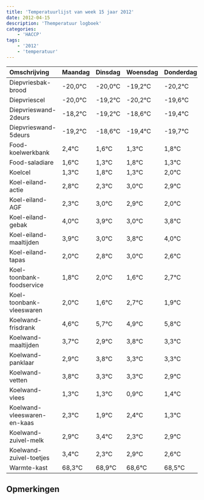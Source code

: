 ```yaml
---
title: 'Temperatuurlijst van week 15 jaar 2012'
date: 2012-04-15
description: 'Themperatuur logboek'
categories:
    - 'HACCP'
tags:
    - '2012'
    - 'temperatuur'
---
```

|Omschrijving|Maandag|Dinsdag|Woensdag|Donderdag|Vrijdag|Zaterdag|Zondag|
|:---|:---|:---|:---|:---|:---|:---|:---|
|Diepvriesbak-brood|-20,0°C|-20,0°C|-19,2°C|-20,2°C|-19,6°C|-20,4°C|-20,7°C|
|Diepvriescel|-20,0°C|-19,2°C|-20,2°C|-19,6°C|-20,4°C|-20,7°C|-20,2°C|
|Diepvrieswand-2deurs|-18,2°C|-19,2°C|-18,6°C|-19,4°C|-19,7°C|-19,2°C|-19,7°C|
|Diepvrieswand-5deurs|-19,2°C|-18,6°C|-19,4°C|-19,7°C|-19,2°C|-19,7°C|-19,0°C|
|Food-koelwerkbank|2,4°C|1,6°C|1,3°C|1,8°C|1,3°C|2,0°C|1,9°C|
|Food-saladiare|1,6°C|1,3°C|1,8°C|1,3°C|2,0°C|1,9°C|1,0°C|
|Koelcel|1,3°C|1,8°C|1,3°C|2,0°C|1,9°C|1,0°C|1,8°C|
|Koel-eiland-actie|2,8°C|2,3°C|3,0°C|2,9°C|2,0°C|2,8°C|3,0°C|
|Koel-eiland-AGF|2,3°C|3,0°C|2,9°C|2,0°C|2,8°C|3,0°C|2,6°C|
|Koel-eiland-gebak|4,0°C|3,9°C|3,0°C|3,8°C|4,0°C|3,6°C|4,7°C|
|Koel-eiland-maaltijden|3,9°C|3,0°C|3,8°C|4,0°C|3,6°C|4,7°C|3,9°C|
|Koel-eiland-tapas|2,0°C|2,8°C|3,0°C|2,6°C|3,7°C|2,9°C|3,8°C|
|Koel-toonbank-foodservice|1,8°C|2,0°C|1,6°C|2,7°C|1,9°C|2,8°C|2,3°C|
|Koel-toonbank-vleeswaren|2,0°C|1,6°C|2,7°C|1,9°C|2,8°C|2,3°C|2,3°C|
|Koelwand-frisdrank|4,6°C|5,7°C|4,9°C|5,8°C|5,3°C|5,3°C|4,9°C|
|Koelwand-maaltijden|3,7°C|2,9°C|3,8°C|3,3°C|3,3°C|2,9°C|3,4°C|
|Koelwand-panklaar|2,9°C|3,8°C|3,3°C|3,3°C|2,9°C|3,4°C|2,3°C|
|Koelwand-vetten|3,8°C|3,3°C|3,3°C|2,9°C|3,4°C|2,3°C|2,9°C|
|Koelwand-vlees|1,3°C|1,3°C|0,9°C|1,4°C|0,3°C|0,9°C|0,6°C|
|Koelwand-vleeswaren-en-kaas|2,3°C|1,9°C|2,4°C|1,3°C|1,9°C|1,6°C|1,5°C|
|Koelwand-zuivel-melk|2,9°C|3,4°C|2,3°C|2,9°C|2,6°C|2,5°C|3,8°C|
|Koelwand-zuivel-toetjes|3,4°C|2,3°C|2,9°C|2,6°C|2,5°C|3,8°C|2,8°C|
|Warmte-kast|68,3°C|68,9°C|68,6°C|68,5°C|69,8°C|68,8°C|69,7°C|

## Opmerkingen



